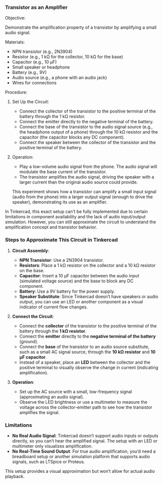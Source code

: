 ### Transistor as an Amplifier

Objective:

Demonstrate the amplification property of a transistor by amplifying a small audio signal.

Materials:

- NPN transistor (e.g., 2N3904)
- Resistor (e.g., 1 kΩ for the collector, 10 kΩ for the base)
- Capacitor (e.g., 10 µF)
- Small speaker or headphone
- Battery (e.g., 9V)
- Audio source (e.g., a phone with an audio jack)
- Wires for connections

Procedure:

1. Set Up the Circuit:

   - Connect the collector of the transistor to the positive terminal of the battery through the 1 kΩ resistor.
   - Connect the emitter directly to the negative terminal of the battery.
   - Connect the base of the transistor to the audio signal source (e.g., the headphone output of a phone) through the 10 kΩ resistor and the capacitor (the capacitor blocks any DC component).
   - Connect the speaker between the collector of the transistor and the positive terminal of the battery.

2. Operation:
   - Play a low-volume audio signal from the phone. The audio signal will modulate the base current of the transistor.
   - The transistor amplifies the audio signal, driving the speaker with a larger current than the original audio source could provide.

   This experiment shows how a transistor can amplify a small input signal (audio from the phone) into a larger output signal (enough to drive the speaker), demonstrating its use as an amplifier.

In Tinkercad, this exact setup can't be fully implemented due to certain limitations in component availability and the lack of audio input/output simulation. However, you can still approximate the circuit to understand the amplification concept and transistor behavior.

### Steps to Approximate This Circuit in Tinkercad

1. **Circuit Assembly**:
   - **NPN Transistor**: Use a 2N3904 transistor.
   - **Resistors**: Place a 1 kΩ resistor on the collector and a 10 kΩ resistor on the base.
   - **Capacitor**: Insert a 10 µF capacitor between the audio input (simulated voltage source) and the base to block any DC component.
   - **Battery**: Use a 9V battery for the power supply.
   - **Speaker Substitute**: Since Tinkercad doesn’t have speakers or audio output, you can use an LED or another component as a visual indicator of current flow changes.

2. **Connect the Circuit**:
   - Connect the **collector** of the transistor to the positive terminal of the battery through the **1 kΩ resistor**.
   - Connect the **emitter** directly to the **negative terminal of the battery** (ground).
   - Connect the **base** of the transistor to an audio source substitute, such as a small AC signal source, through the **10 kΩ resistor** and **10 µF capacitor**.
   - Instead of a speaker, place an **LED** between the collector and the positive terminal to visually observe the change in current (indicating amplification).

3. **Operation**:
   - Set up the AC source with a small, low-frequency signal (approximating an audio signal).
   - Observe the LED brightness or use a multimeter to measure the voltage across the collector-emitter path to see how the transistor amplifies the signal.

### Limitations
- **No Real Audio Signal**: Tinkercad doesn’t support audio inputs or outputs directly, so you can’t hear the amplified signal. The setup with an LED or multimeter only visualizes amplification.
- **No Real-Time Sound Output**: For true audio amplification, you’d need a breadboard setup or another simulation platform that supports audio signals, such as LTSpice or Proteus.

This setup provides a visual approximation but won’t allow for actual audio playback.